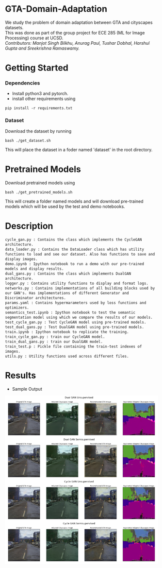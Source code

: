 # GTA-Domain-Adaptation

We study the problem of domain adaptation between GTA and cityscapes datasets. <br>
This was done as part of the group project for ECE 285 (ML for Image Processing) course at UCSD. <br>
*Contributors: Manjot Singh Bilkhu, Anurag Paul, Tushar Dobhal, Harshul Gupta and Sreekrishna Ramaswamy.*

# Getting Started
### Dependencies
- Install python3 and pytorch.
- install other requirements using 

```
pip install -r requirements.txt
```

### Dataset
Download the dataset by running 
```
bash ./get_dataset.sh
```
This will place the dataset in a foder named 'dataset' in the root directory.

# Pretrained Models
Download pretrained models using
``` 
bash ./get_pretrained_models.sh
```
This will create a folder named models and will download pre-trained models which will be used by the test and demo notebooks.

# Description
```
cycle_gan.py : Contains the class which implements the CycleGAN architecture.
data_loader.py : Contains the DataLoader class which has utility functions to load and see our dataset. Also has functions to save and display images.
demo.ipynb : Ipython notebook to run a demo with our pre-trained models and display results.
dual_gans.py : Contains the class which implements DualGAN architecture.
logger.py : Contains utility functions to display and format logs.
networks.py : Contains implementations of all building blocks used by our GAN's. Has implementations of different Generator and Discriminator architectures.
params.yaml : Contains hypermarameters used by loss functions and optimizers.
semantics_test.ipynb : Ipython notebook to test the semantic segmentation model using which we compare the results of our models.
test_cycle_gan.py : Test CycleGAN model using pre-trained models.
test_dual_gans.py : Test DualGAN model using pre-trained models.
train.ipynb : Ipython notebook to replicate the training.
train_cycle_gan.py : train our CycleGAN model.
train_dual_gans.py : train our DualGAN model.
train_test.p : Pickle file containing the train-test indexes of images.
utils.py : Utility functions used across different files.
```

# Results
- Sample Output
<img src="output.png">
